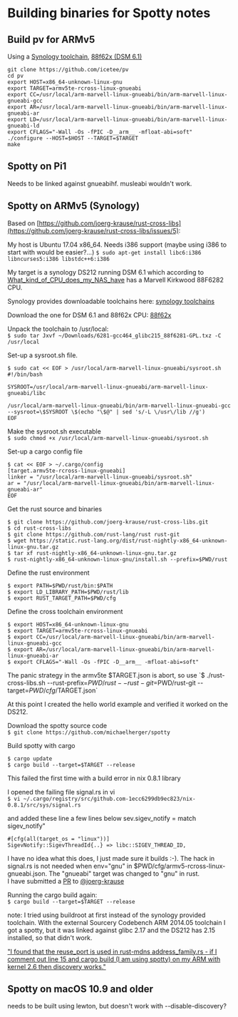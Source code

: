 Building binaries for Spotty notes
==================================

Build pv for ARMv5
------------------

Using a [Synology toolchain](https://sourceforge.net/projects/dsgpl/files/), [88f62x (DSM 6.1)](https://sourceforge.net/projects/dsgpl/files/DSM%206.1%20Tool%20Chains/Marvell%2088F628x%20Linux%202.6.32/6281-gcc464_glibc215_88f6281-GPL.txz/download)

    git clone https://github.com/icetee/pv
    cd pv
    export HOST=x86_64-unknown-linux-gnu
    export TARGET=armv5te-rcross-linux-gnueabi
    export CC=/usr/local/arm-marvell-linux-gnueabi/bin/arm-marvell-linux-gnueabi-gcc
    export AR=/usr/local/arm-marvell-linux-gnueabi/bin/arm-marvell-linux-gnueabi-ar
    export LD=/usr/local/arm-marvell-linux-gnueabi/bin/arm-marvell-linux-gnueabi-ld
    export CFLAGS="-Wall -Os -fPIC -D__arm__ -mfloat-abi=soft"
    ./configure --HOST=$HOST --TARGET=$TARGET
    make

    
Spotty on Pi1
-------------

Needs to be linked against gnueabihf. musleabi wouldn't work.

Spotty on ARMv5 (Synology)
--------------------------

Based on [https://github.com/joerg-krause/rust-cross-libs](https://github.com/joerg-krause/rust-cross-libs/issues/5):

My host is Ubuntu 17.04 x86_64. Needs i386 support (maybe using i386 to start with would be easier?...)
    `$ sudo apt-get install libc6:i386 libncurses5:i386 libstdc++6:i386`

My target is a synology DS212 running DSM 6.1 which according to [What_kind_of_CPU_does_my_NAS_have](https://www.synology.com/en-global/knowledgebase/DSM/tutorial/General/What_kind_of_CPU_does_my_NAS_have) has a Marvell Kirkwood 88F6282 CPU.

Synology provides downloadable toolchains here: [synology toolchains](https://sourceforge.net/projects/dsgpl/files/)

Download the one for DSM 6.1 and 88f62x CPU: [88f62x](https://sourceforge.net/projects/dsgpl/files/DSM%206.1%20Tool%20Chains/Marvell%2088F628x%20Linux%202.6.32/6281-gcc464_glibc215_88f6281-GPL.txz/download)

Unpack the toolchain to /usr/local:  
    `$ sudo tar Jxvf ~/Downloads/6281-gcc464_glibc215_88f6281-GPL.txz -C /usr/local`

Set-up a sysroot.sh file.

    $ sudo cat << EOF > /usr/local/arm-marvell-linux-gnueabi/sysroot.sh
    #!/bin/bash

    SYSROOT=/usr/local/arm-marvell-linux-gnueabi/arm-marvell-linux-gnueabi/libc

    /usr/local/arm-marvell-linux-gnueabi/bin/arm-marvell-linux-gnueabi-gcc --sysroot=\$SYSROOT \$(echo "\$@" | sed 's/-L \/usr\/lib //g')
    EOF

Make the sysroot.sh executable  
    `$ sudo chmod +x /usr/local/arm-marvell-linux-gnueabi/sysroot.sh`

Set-up a cargo config file

    $ cat << EOF > ~/.cargo/config
    [target.armv5te-rcross-linux-gnueabi]
    linker = "/usr/local/arm-marvell-linux-gnueabi/sysroot.sh"
    ar = "/usr/local/arm-marvell-linux-gnueabi/bin/arm-marvell-linux-gnueabi-ar"
    EOF

Get the rust source and binaries

    $ git clone https://github.com/joerg-krause/rust-cross-libs.git
    $ cd rust-cross-libs
    $ git clone https://github.com/rust-lang/rust rust-git
    $ wget https://static.rust-lang.org/dist/rust-nightly-x86_64-unknown-linux-gnu.tar.gz
    $ tar xf rust-nightly-x86_64-unknown-linux-gnu.tar.gz
    $ rust-nightly-x86_64-unknown-linux-gnu/install.sh --prefix=$PWD/rust

Define the rust environment

    $ export PATH=$PWD/rust/bin:$PATH
    $ export LD_LIBRARY_PATH=$PWD/rust/lib
    $ export RUST_TARGET_PATH=$PWD/cfg

Define the cross toolchain environment

    $ export HOST=x86_64-unknown-linux-gnu
    $ export TARGET=armv5te-rcross-linux-gnueabi
    $ export CC=/usr/local/arm-marvell-linux-gnueabi/bin/arm-marvell-linux-gnueabi-gcc
    $ export AR=/usr/local/arm-marvell-linux-gnueabi/bin/arm-marvell-linux-gnueabi-ar
    $ export CFLAGS="-Wall -Os -fPIC -D__arm__ -mfloat-abi=soft"

The panic strategy in the armv5te $TARGET.json is abort, so use  
    `$ ./rust-cross-libs.sh --rust-prefix=$PWD/rust --rust-git=$PWD/rust-git --target=$PWD/cfg/$TARGET.json`

At this point I created the hello world example and verified it worked on the DS212.

Download the spotty source code  
    `$ git clone https://github.com/michaelherger/spotty`

Build spotty with cargo

    $ cargo update
    $ cargo build --target=$TARGET --release

This failed the first time with a build error in nix 0.8.1 library

I opened the failing file signal.rs in vi  
    `$ vi ~/.cargo/registry/src/github.com-1ecc6299db9ec823/nix-0.8.1/src/sys/signal.rs`

and added these line a few lines below 	sev.sigev_notify = match sigev_notify"

    #[cfg(all(target_os = "linux"))]
    SigevNotify::SigevThreadId{..} => libc::SIGEV_THREAD_ID,

I have no idea what this does, I just made sure it builds :-). The hack in signal.rs is not needed when env="gnu" in $PWD/cfg/armv5-rcross-linux-gnueabi.json. The "gnueabi" target was changed to "gnu" in rust.  
I have submitted a [PR](https://github.com/joerg-krause/rust-cross-libs/pull/7) to [@joerg-krause](https://github.com/joerg-krause)

Running the cargo build again:  
    `$ cargo build --target=$TARGET --release`

note: I tried using buildroot at first instead of the synology provided toolchain. With the external Sourcery Codebench ARM 2014.05 toolchain I got a spotty, but it was linked against glibc 2.17 and the DS212 has 2.15 installed, so that didn't work.



["I found that the reuse_port is used in rust-mdns address_family.rs - if I comment out line 15 and cargo build (I am using spotty) on my ARM with kernel 2.6 then discovery works."](https://github.com/plietar/librespot/issues/226)

Spotty on macOS 10.9 and older
------------------------------
needs to be built using lewton, but doesn't work with --disable-discovery?



